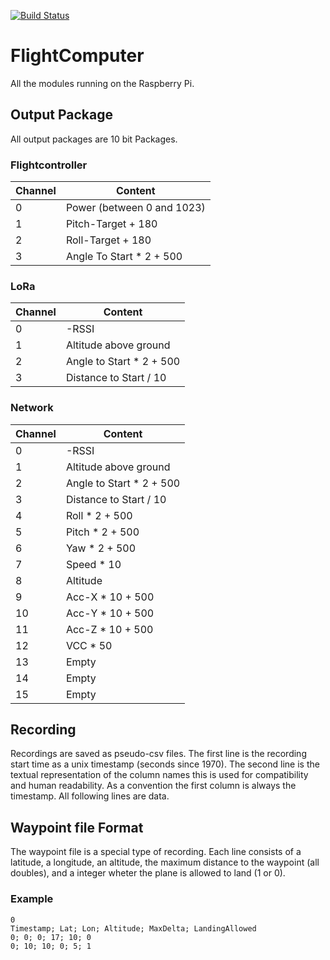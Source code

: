 [![Build Status](https://travis-ci.org/ToolboxPlane/FlightComputer.svg?branch=master)](https://travis-ci.org/ToolboxPlane/FlightComputer)
# FlightComputer
All the modules running on the Raspberry Pi. 

## Output Package
All output packages are 10 bit Packages.

### Flightcontroller
| Channel | Content |
| --- | --- |
| 0 | Power (between 0 and 1023) |
| 1 | Pitch-Target + 180 |
| 2 | Roll-Target + 180 |
| 3 | Angle To Start * 2 + 500|

### LoRa
| Channel | Content |
| --- | --- |
| 0 | -RSSI |
| 1 | Altitude above ground |
| 2 | Angle to Start * 2 + 500 |
| 3 | Distance to Start / 10 |


### Network
| Channel | Content |
| --- | --- |
| 0 | -RSSI |
| 1 | Altitude above ground |
| 2 | Angle to Start * 2 + 500 |
| 3 | Distance to Start / 10 |
| 4 | Roll * 2 + 500 |
| 5 | Pitch * 2 + 500 |
| 6 | Yaw * 2 + 500 |
| 7 | Speed * 10 |
| 8 | Altitude |
| 9 | Acc-X * 10 + 500 |
| 10 | Acc-Y * 10 + 500 |
| 11 | Acc-Z * 10 + 500 |
| 12 | VCC * 50 |
| 13 | Empty |
| 14 | Empty |
| 15 | Empty |

## Recording
Recordings are saved as pseudo-csv files. The first line
is the recording start time as a unix timestamp
(seconds since 1970). The second line is the textual
representation of the column names this is used for compatibility
and human readability. As a convention the first column is 
always the timestamp. All following lines are data.

## Waypoint file Format
The waypoint file is a special type of recording.
Each line consists of a latitude, a longitude, an altitude, the maximum distance to the waypoint (all doubles),
and a integer wheter the plane is allowed to land (1 or 0).

### Example
```
0
Timestamp; Lat; Lon; Altitude; MaxDelta; LandingAllowed
0; 0; 0; 17; 10; 0
0; 10; 10; 0; 5; 1
```
